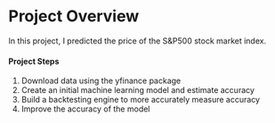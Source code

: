 # Project Overview
In this project, I predicted the price of the S&P500 stock market index. 

#### Project Steps
  1. Download data using the yfinance package
  2. Create an initial machine learning model and estimate accuracy
  3. Build a backtesting engine to more accurately measure accuracy
  4. Improve the accuracy of the model
